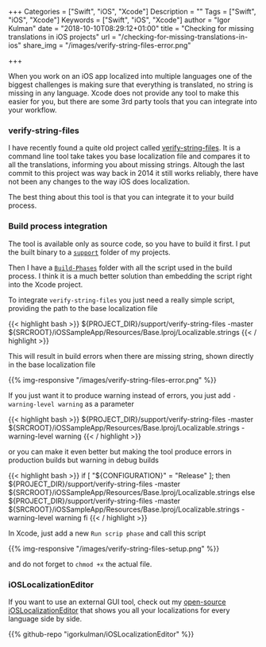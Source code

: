 +++
Categories = ["Swift", "iOS", "Xcode"]
Description = ""
Tags = ["Swift", "iOS", "Xcode"]
Keywords = ["Swift", "iOS", "Xcode"]
author = "Igor Kulman"
date = "2018-10-10T08:29:12+01:00"
title = "Checking for missing translations in iOS projects"
url = "/checking-for-missing-translations-in-ios"
share_img = "/images/verify-string-files-error.png"

+++

When you work on an iOS app localized into multiple languages one of the biggest challenges is making sure that everything is translated, no string is missing in any language. Xcode does not provide any tool to make this easier for you, but there are some 3rd party tools that you can integrate into your workflow.

### verify-string-files

I have recently found a quite old project called [verify-string-files](https://github.com/iKenndac/verify-string-files). It is a command line tool take takes you base localization file and compares it to all the translations, informing you about missing strings. Altough the last commit to this project was way back in 2014 it still works reliably, there have not been any changes to the way iOS does localization. 

The best thing about this tool is that you can integrate it to your build process.

### Build process integration

The tool is available only as source code, so you have to build it first. I put the built binary to a [`support`](https://github.com/igorkulman/iOSSampleApp/tree/master/support) folder of my projects. 

Then I have a [`Build-Phases`](https://github.com/igorkulman/iOSSampleApp/tree/master/Build-Phases) folder with all the script used in the build process. I think it is a much better solution than embedding the script right into the Xcode project.

To integrate `verify-string-files` you just need a really simple script, providing the path to the base localization file

{{< highlight bash >}}
${PROJECT_DIR}/support/verify-string-files -master ${SRCROOT}/iOSSampleApp/Resources/Base.lproj/Localizable.strings
{{< / highlight >}}

This will result in build errors when there are missing string, shown directly in the base localization file

{{% img-responsive "/images/verify-string-files-error.png" %}}

<!--more-->

If you just want it to produce warning instead of errors, you just add `-warning-level warning` as a parameter

{{< highlight bash >}}
${PROJECT_DIR}/support/verify-string-files -master ${SRCROOT}/iOSSampleApp/Resources/Base.lproj/Localizable.strings -warning-level warning
{{< / highlight >}}

or you can make it even better but making the tool produce errors in production builds but warning in debug builds

{{< highlight bash >}}
if [ "${CONFIGURATION}" = "Release" ]; then
${PROJECT_DIR}/support/verify-string-files -master ${SRCROOT}/iOSSampleApp/Resources/Base.lproj/Localizable.strings
else
${PROJECT_DIR}/support/verify-string-files -master ${SRCROOT}/iOSSampleApp/Resources/Base.lproj/Localizable.strings -warning-level warning
fi
{{< / highlight >}}

In Xcode, just add a new `Run scrip phase` and call this script

{{% img-responsive "/images/verify-string-files-setup.png" %}}

and do not forget to `chmod +x` the actual file.

### iOSLocalizationEditor

If you want to use an external GUI tool, check out my [open-source iOSLocalizationEditor](https://github.com/igorkulman/iOSLocalizationEditor) that shows you all your localizations for every language side by side.

{{% github-repo "igorkulman/iOSLocalizationEditor" %}}